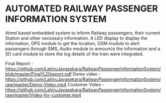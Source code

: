 # AUTOMATED RAILWAY PASSENGER INFORMATION SYSTEM

Atmel based embedded system to inform Railway passengers,
their current Station and other necessary information. 
A LED display to display the information, GPS module to
get the location, GSM module to alert passengers through SMS,
Audio module to announce the information and a SD card module
to store the log details of the train were integrated.

Final Report - https://github.com/LahiruJayasekara/RailwayPassengerInformationSystem/blob/master/Final%20report.pdf
Demo video - https://github.com/LahiruJayasekara/RailwayPassengerInformationSystem/raw/master/Demo-Video.mp4
Customer Video - https://github.com/LahiruJayasekara/RailwayPassengerInformationSystem/raw/master/Video-for-customer.mp4
